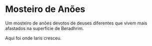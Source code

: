 # Mosteiro de Anões

Um mosteiro de anões devotos de deuses diferentes que vivem mais afastados na superfície de Beradhrim.

Aqui foi onde Iaris cresceu.
